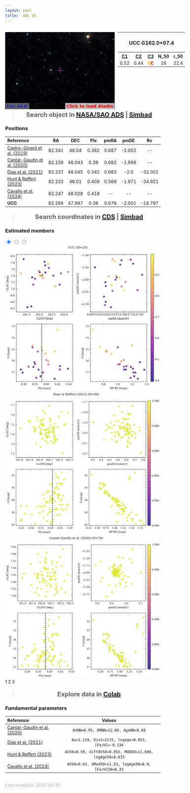 ```yaml
---
layout: post
title:  UBC 59
---
```

<div style="display: flex; justify-content: space-between; width:720px;height:250px">
<div style="text-align: center;">

<!-- Static image + data attributes for FOV and target -->
<img id="aladin_img"
     data-umami-event="aladin_load"
     src="https://raw.githubusercontent.com/ucc23/Q2P/main/plots/ubc59_aladin.webp"
     alt="Click to load Aladin Lite" 
     style="width:355px;height:250px; cursor: pointer;"
     data-fov="0.747" 
     data-target="82.266 47.997"/>
<!-- Div to contain Aladin Lite viewer -->
<div id="aladin-lite-div" style="width:355px;height:250px;display:none;"></div>
<!-- Aladin Lite script (will be loaded after the image is clicked) -->
<script src="{{ site.baseurl }}/scripts/aladin_load.js"></script>

</div>
<!-- Left block -->

<table style="text-align: center; width:355px;height:250px;">
  <!-- Row 1 (title) -->
  <tr>
    <td colspan="5"><h3>UCC G162.0+07.4</h3></td>
  </tr>
  <!-- Row 2 -->
  <tr>
    <th><a href="https://ucc.ar/faq#what-are-the-c1-c2-and-c3-parameters" title="Photometric class">C1</a></th>
    <th><a href="https://ucc.ar/faq#what-are-the-c1-c2-and-c3-parameters" title="Density class">C2</a></th>
    <th><a href="https://ucc.ar/faq#what-are-the-c1-c2-and-c3-parameters" title="Combined class">C3</a></th>
    <th><div title="Stars with membership probability >50%">N_50</div></th>
    <th><div title="Radius that contains half the members [arcmin]">r_50</div></th>
  </tr>
  <!-- Row 3 -->
  <tr>
    <td>0.52</td>
    <td>0.44</td>
    <td><span style="color: #FFC300; font-weight: bold;">B</span><span style="color: red; font-weight: bold;">C</span></td>
    <td>16</td>
    <td>22.4</td>
  </tr>
</table>
</div>

> <p style="text-align:center; font-weight: bold; font-size:20px">Search object in <a data-umami-event="nasa_search" href="https://ui.adsabs.harvard.edu/search/q=%20collection%3Aastronomy%20body%3A%22UBC%2059%22&sort=date%20desc%2C%20bibcode%20desc&p_=0" target="_blank">NASA/SAO ADS</a> | <a data-umami-event="simbad_search" href="https://simbad.cds.unistra.fr/simbad/sim-id-refs?Ident=ubc59" target="_blank">Simbad</a></p>


### Positions

| Reference    | RA    | DEC   | Plx  | pmRA  | pmDE   |  Rv  |
| :---         | :---: | :---: | :---: | :---: | :---: | :---: |
|[Castro-Ginard et al. (2019)](https://ui.adsabs.harvard.edu/abs/2019A%26A...627A..35C) | 82.241 | 48.04 | 0.382 | 0.687 | -2.002 | -- |
|[Cantat-Gaudin et al. (2020)](https://ui.adsabs.harvard.edu/abs/2020A%26A...640A...1C) | 82.239 | 48.043 | 0.39 | 0.682 | -1.996 | -- |
|[Dias et al. (2021)](https://ui.adsabs.harvard.edu/abs/2021MNRAS.504..356D) | 82.237 | 48.045 | 0.342 | 0.663 | -2.0 | -32.302 |
|[Hunt & Reffert (2023)](https://ui.adsabs.harvard.edu/abs/2023A%26A...673A.114H) | 82.233 | 48.01 | 0.409 | 0.569 | -1.971 | -34.921 |
|[Cavallo et al. (2024)](https://ui.adsabs.harvard.edu/abs/2024AJ....167...12C) | 82.247 | 48.028 | 0.418 | -- | -- | -- |
| **UCC** |82.266 | 47.997 | 0.38 | 0.676 | -2.001 | -18.797 |

> <p style="text-align:center; font-weight: bold; font-size:20px">Search coordinates in <a data-umami-event="cds_coord_search" href="https://cdsportal.u-strasbg.fr/?target=82.266,+47.997" target="_blank">CDS</a> | <a data-umami-event="simbad_coord_search" href="https://simbad.cds.unistra.fr/mobile/object_list.html?coord=82.266%2047.997&output=json&radius=5&userEntry=ubc59" target="_blank">Simbad</a></p>

### Estimated members

<div class="carousel">
<input type="radio" name="radio-btn" id="slide1" checked>
<input type="radio" name="radio-btn" id="slide2">
<input type="radio" name="radio-btn" id="slide3">
<div class="slides">
<div class="slide">
<a href="https://raw.githubusercontent.com/ucc23/Q2P/main/plots/ubc59.webp" target="_blank">
<img src="https://raw.githubusercontent.com/ucc23/Q2P/main/plots/ubc59.webp" alt="UBC 59 UCC">
</a>
</div>
<div class="slide">
<a href="https://raw.githubusercontent.com/ucc23/Q2P/main/plots/ubc59_HUNT23.webp" target="_blank">
<img src="https://raw.githubusercontent.com/ucc23/Q2P/main/plots/ubc59_HUNT23.webp" alt="UBC 59 HUNT23">
</a>
</div>
<div class="slide">
<a href="https://raw.githubusercontent.com/ucc23/Q2P/main/plots/ubc59_CANTAT20.webp" target="_blank">
<img src="https://raw.githubusercontent.com/ucc23/Q2P/main/plots/ubc59_CANTAT20.webp" alt="UBC 59 CANTAT20">
</a>
</div>
</div>
<div class="indicators">
<label for="slide1">1</label>
<label for="slide2">2</label>
<label for="slide3">3</label>
</div>
</div>


> <p style="text-align:center; font-weight: bold; font-size:20px">Explore data in <a data-umami-event="colab" href="https://colab.research.google.com/github/ucc23/ucc/blob/main/assets/notebook.ipynb" target="_blank">Colab</a></p>


### Fundamental parameters

| Reference |  Values |
| :---         |     :---:      |
| [Cantat-Gaudin et al. (2020)](https://ui.adsabs.harvard.edu/abs/2020A%26A...640A...1C) | `AVNN=0.95, DMNN=12.06, AgeNN=8.69` |
| [Dias et al. (2021)](https://ui.adsabs.harvard.edu/abs/2021MNRAS.504..356D) | `Av=1.119, Dist=2215, logage=8.953, [Fe/H]=-0.234` |
| [Hunt & Reffert (2023)](https://ui.adsabs.harvard.edu/abs/2023A%26A...673A.114H) | `AV50=0.59, diffAV50=0.953, MOD50=11.689, logAge50=8.833` |
| [Cavallo et al. (2024)](https://ui.adsabs.harvard.edu/abs/2024AJ....167...12C) | `AV50=0.63, dMod50=11.53, logAge50=8.9, [Fe/H]50=0.33` |

<br>
<font color="b3b1b1"><i>Last modified: 2025-05-25</i></font>
